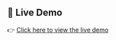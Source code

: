 ## 🔗 Live Demo

👉 [Click here to view the live demo](https://github-profile-viewer-1309.netlify.app/)

